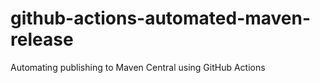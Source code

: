# github-actions-automated-maven-release
Automating publishing to Maven Central using GitHub Actions
